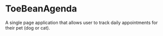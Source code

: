 # ToeBeanAgenda
A single page application that allows user to track daily appointments for their pet (dog or cat).
